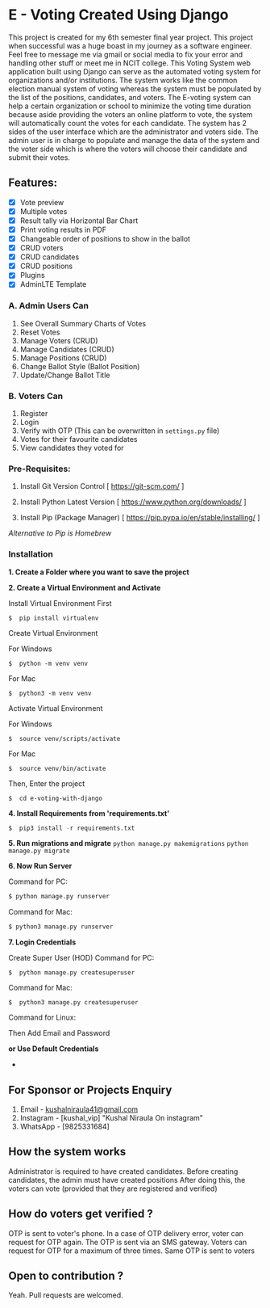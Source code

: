 # E - Voting Created Using Django

This project is created for my 6th semester final year project. This project when successful was a huge boast in my journey as a software engineer. Feel free to message me via gmail or social media to fix your error and handling other stuff or meet me in NCIT college.
This Voting System web application built using Django can serve as the automated voting system for organizations and/or institutions. The system works like the common election manual system of voting whereas the system must be populated by the list of the positions, candidates, and voters. The E-voting system can help a certain organization or school to minimize the voting time duration because aside providing the voters an online platform to vote, the system will automatically count the votes for each candidate. The system has 2 sides of the user interface which are the administrator and voters side. The admin user is in charge to populate and manage the data of the system and the voter side which is where the voters will choose their candidate and submit their votes.

## Features:

- [x] Vote preview
- [x] Multiple votes
- [x] Result tally via Horizontal Bar Chart
- [x] Print voting results in PDF
- [x] Changeable order of positions to show in the ballot
- [x] CRUD voters
- [x] CRUD candidates
- [x] CRUD positions
- [x] Plugins
- [x] AdminLTE Template

### A. Admin Users Can

1. See Overall Summary Charts of Votes
2. Reset Votes
3. Manage Voters (CRUD)
4. Manage Candidates (CRUD)
5. Manage Positions (CRUD)
6. Change Ballot Style (Ballot Position)
7. Update/Change Ballot Title

### B. Voters Can

1. Register
2. Login
3. Verify with OTP (This can be overwritten in `settings.py` file)
4. Votes for their favourite candidates
5. View candidates they voted for

### Pre-Requisites:

1. Install Git Version Control
   [ https://git-scm.com/ ]

2. Install Python Latest Version
   [ https://www.python.org/downloads/ ]

3. Install Pip (Package Manager)
   [ https://pip.pypa.io/en/stable/installing/ ]

_Alternative to Pip is Homebrew_

### Installation

**1. Create a Folder where you want to save the project**

**2. Create a Virtual Environment and Activate**

Install Virtual Environment First

```
$  pip install virtualenv
```

Create Virtual Environment

For Windows

```
$  python -m venv venv
```

For Mac

```
$  python3 -m venv venv
```

Activate Virtual Environment

For Windows

```
$  source venv/scripts/activate
```

For Mac

```
$  source venv/bin/activate
```

Then, Enter the project

```
$  cd e-voting-with-django
```

**4. Install Requirements from 'requirements.txt'**

```python
$  pip3 install -r requirements.txt
```

**5. Run migrations and migrate**
`python manage.py makemigrations`
`python manage.py migrate`

**6. Now Run Server**

Command for PC:

```python
$ python manage.py runserver
```

Command for Mac:

```python
$ python3 manage.py runserver
```

**7. Login Credentials**

Create Super User (HOD)
Command for PC:

```
$  python manage.py createsuperuser
```

Command for Mac:

```
$  python3 manage.py createsuperuser
```

Command for Linux:



Then Add Email and Password

**or Use Default Credentials**

-

## For Sponsor or Projects Enquiry

1. Email - kushalniraula41@gmail.com
2. Instagram - [kushal_vip] "Kushal Niraula On instagram"
3. WhatsApp - [9825331684]

## How the system works

Administrator is required to have created candidates.
Before creating candidates, the admin must have created positions
After doing this, the voters can vote (provided that they are registered and verified)

## How do voters get verified ?

OTP is sent to voter's phone. In a case of OTP delivery error, voter can request for OTP again.
The OTP is sent via an SMS gateway.
Voters can request for OTP for a maximum of three times.
Same OTP is sent to voters

## Open to contribution ?

Yeah. Pull requests are welcomed.



